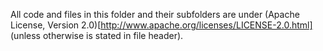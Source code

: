 All code and files in this folder and their subfolders are under (Apache License, Version 2.0)[http://www.apache.org/licenses/LICENSE-2.0.html] (unless otherwise is stated in file header).